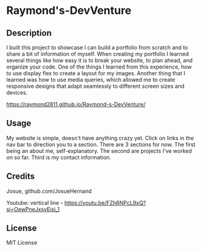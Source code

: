 # Raymond's-DevVenture

## Description

I built this project to showcase I can build a portfolio from scratch and to share a bit of information of myself. 
When creating my portfolio I learned several things like how easy it is to break your website, to plan ahead, and organize your code. 
One of the things I learned from this experience, how to use display flex to create a layout for my images. 
Another thing that I learned was how to use media queries, which allowed me to create responsive designs that adapt seamlessly to different screen sizes and devices.

https://raymond2811.github.io/Raymond-s-DevVenture/

## Usage

My website is simple, doesn't have anything crazy yet. Click on links in the nav bar to direction you to a section. 
There are 3 sections for now. The first being an about me, self-explanatory. 
The second are projects I've worked on so far. Third is my contact information.

## Credits

Josue, github.com/JosueHernand

Youtube: vertical line - https://youtu.be/FZh6NPcL9xQ?si=OewPneJxsvEisi_1

## License

MIT License

